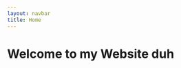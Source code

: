 ```yaml
---
layout: navbar
title: Home
---
```


<div class="something">
    <h1>Welcome to my Website duh</h1>
</div>